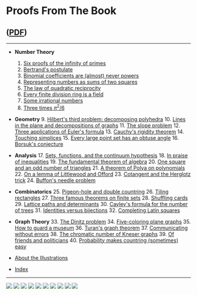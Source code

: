 # Proofs From The Book 

## ([PDF](/Proofs%20from%20THE%20BOOK.pdf))

---------

* **Number Theory**
  1. [Six proofs of the infinity of primes]()
  2. [Bertrand's postulate]()
  3. [Binomial coefficients are (almost) never powers]()
  4. [Representing numbers as sums of two squares]()
  5. [The law of quadratic reciprocity]()
  6. [Every finite division ring is a field]()
  7. [Some irrational numbers]()
  8. [Three times $\pi^2/6$]()
  
* **Geometry**
  9. [Hilbert's third problem: decomposing polyhedra]()
  10. [Lines in the plane and decompositions of graphs]()
  11. [The slope problem]()
  12. [Three applications of Euler's formula]()
  13. [Cauchy's rigidity theorem]()
  14. [Touching simplices]()
  15. [Every large point set has an obtuse angle]()
  16. [Borsuk's conjecture]()
  
* **Analysis**
  17. [Sets, functions, and the continuum hypothesis]()
  18. [In praise of inequalities]()
  19. [The fundamental theorem of algebra]()
  20. [One square and an odd number of triangles]()
  21. [A theorem of Polya on polynomials]()
  22. [On a lemma of Littlewood and Offord]()
  23. [Cotangent and the Herglotz trick]()
  24. [Buffon's needle problem]()
  
* **Combinatorics**
  25. [Pigeon-hole and double countring]()
  26. [Tiling rectangles]()
  27. [Three famous theorems on finite sets]()
  28. [Shuffling cards]()
  29. [Lattice paths and determinants]()
  30. [Cayley's formula for the number of trees]()
  31. [Identities versus bijections]()
  32. [Completing Latin squares]()
  
* **Graph Theory**
  33. [The Dinitz problem]()
  34. [Five-coloring plane graphs]()
  35. [How to guard a museum]()
  36. [Turan's graph theorem]()
  37. [Communicating without errors]()
  38. [The chromatic number of Kneser graphs]()
  39. [Of friends and politicians]()
  40. [Probability makes countring (sometimes) easy]()
  
* [About the Illustrations]()

* [Index]()

---------


![](/img/proofs-from-the-book-001.jpg)
![](/img/proofs-from-the-book-002.jpg)
![](/img/proofs-from-the-book-003.jpg)
![](/img/proofs-from-the-book-004.jpg)
![](/img/proofs-from-the-book-005.jpg)
![](/img/proofs-from-the-book-006.jpg)
![](/img/proofs-from-the-book-007.jpg)
![](/img/proofs-from-the-book-008.jpg)
![](/img/proofs-from-the-book-009.jpg)
![](/img/proofs-from-the-book-010.jpg)

